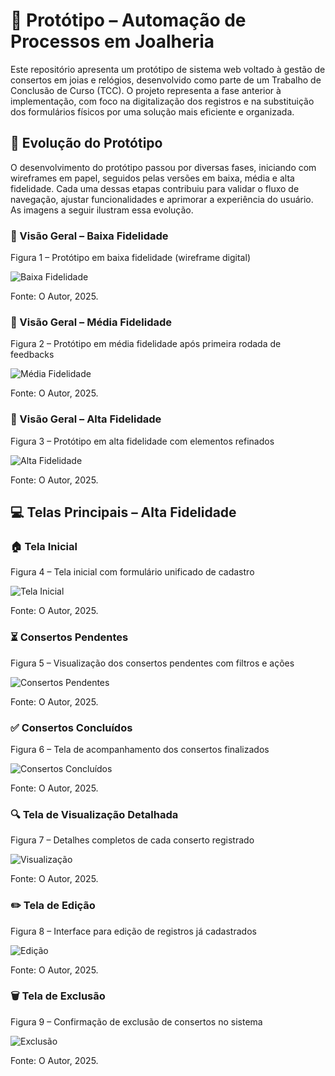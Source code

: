 # 🎨 Protótipo – Automação de Processos em Joalheria

Este repositório apresenta um protótipo de sistema web voltado à gestão de consertos em joias e relógios, desenvolvido como parte de um Trabalho de Conclusão de Curso (TCC). O projeto representa a fase anterior à implementação, com foco na digitalização dos registros e na substituição dos formulários físicos por uma solução mais eficiente e organizada.


## 🚀 Evolução do Protótipo

O desenvolvimento do protótipo passou por diversas fases, iniciando com wireframes em papel, seguidos pelas versões em baixa, média e alta fidelidade. Cada uma dessas etapas contribuiu para validar o fluxo de navegação, ajustar funcionalidades e aprimorar a experiência do usuário. As imagens a seguir ilustram essa evolução.


### 🔹 Visão Geral – Baixa Fidelidade

Figura 1 – Protótipo em baixa fidelidade (wireframe digital)

![Baixa Fidelidade](imagens/visao-geral-baixa.png)

Fonte: O Autor, 2025.



### 🔹 Visão Geral – Média Fidelidade

Figura 2 – Protótipo em média fidelidade após primeira rodada de feedbacks

![Média Fidelidade](imagens/visao-geral-media.png)

Fonte: O Autor, 2025.



### 🔹 Visão Geral – Alta Fidelidade

Figura 3 – Protótipo em alta fidelidade com elementos refinados

![Alta Fidelidade](imagens/visao-geral-alta.png)

Fonte: O Autor, 2025.



## 💻 Telas Principais – Alta Fidelidade


### 🏠 Tela Inicial

Figura 4 – Tela inicial com formulário unificado de cadastro

![Tela Inicial](imagens/tela-inicial.png)

Fonte: O Autor, 2025.



### ⏳ Consertos Pendentes

Figura 5 – Visualização dos consertos pendentes com filtros e ações

![Consertos Pendentes](imagens/tela-pendentes.png)

Fonte: O Autor, 2025.



### ✅ Consertos Concluídos

Figura 6 – Tela de acompanhamento dos consertos finalizados

![Consertos Concluídos](imagens/tela-concluidos.png)

Fonte: O Autor, 2025.



### 🔍 Tela de Visualização Detalhada

Figura 7 – Detalhes completos de cada conserto registrado

![Visualização](imagens/tela-visualizacao.png)

Fonte: O Autor, 2025.



### ✏️ Tela de Edição

Figura 8 – Interface para edição de registros já cadastrados

![Edição](imagens/tela-edicao.png)

Fonte: O Autor, 2025.



### 🗑️ Tela de Exclusão

Figura 9 – Confirmação de exclusão de consertos no sistema

![Exclusão](imagens/tela-exclusao.png)

Fonte: O Autor, 2025.
